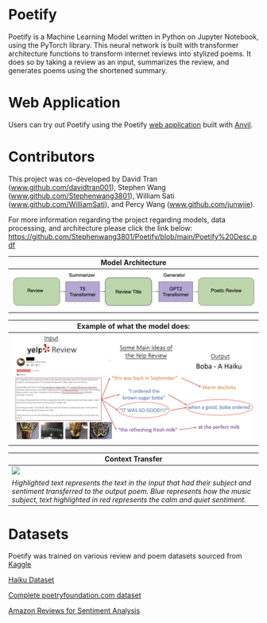 # Poetify
Poetify is a Machine Learning Model written in Python on Jupyter Notebook, using the PyTorch library. This neural network is built with transformer architecture functions to transform internet reviews into stylized poems. It does so by taking a review as an input, summarizes the review, and generates poems using the shortened summary.

# Web Application
Users can try out Poetify using the Poetify [web application](https://poetify.anvil.app/) built with [Anvil](https://anvil.works/).

# Contributors
This project was co-developed by David Tran (www.github.com/davidtran001), Stephen Wang (www.github.com/Stephenwang3801), William Sati (www.github.com/WilliamSati), and Percy Wang (www.github.com/junwjie).

For more information regarding the project regarding models, data processing, and architecture please click the link below: https://github.com/Stephenwang3801/Poetify/blob/main/Poetify%20Desc.pdf

|Model Architecture|
|------------------|
|<img src="https://github.com/Stephenwang3801/Poetify/blob/main/Images/Model%20Architecture.png?raw=true">|

|Example of what the model does:|
|-------------------------------|
|<img src="https://github.com/Stephenwang3801/Poetify/blob/main/Images/Problem%20Break%20down.png?raw=true">|

|Context Transfer|
|------------------|
|<img src="https://user-images.githubusercontent.com/46908974/142655752-899f0bc8-c67a-4c6a-81f4-b93ce4d4d47e.png">|
|*Highlighted text represents the text in the input that had their subject and sentiment transferred to the output poem. Blue represents how the music subject, text highlighted in red represents the calm and quiet sentiment.*|

# Datasets
Poetify was trained on various review and poem datasets sourced from [Kaggle](https://www.kaggle.com/)

[Haiku Dataset](https://www.kaggle.com/hjhalani30/haiku-dataset)

[Complete poetryfoundation.com dataset](https://www.kaggle.com/johnhallman/complete-poetryfoundationorg-dataset)

[Amazon Reviews for Sentiment Analysis](https://www.kaggle.com/bittlingmayer/amazonreviews)
